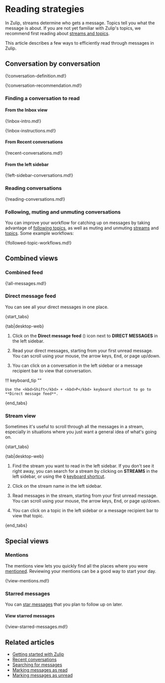 # Reading strategies

In Zulip, streams determine who gets a message. Topics tell you what
the message is about. If you are not yet familiar with Zulip's topics,
we recommend first reading about [streams and
topics](/help/streams-and-topics).

This article describes a few ways to efficiently read through messages
in Zulip.

## Conversation by conversation

{!conversation-definition.md!}

{!conversation-recommendation.md!}

### Finding a conversation to read

#### From the Inbox view

{!inbox-intro.md!}

{!inbox-instructions.md!}

#### From Recent conversations

{!recent-conversations.md!}

#### From the left sidebar

{!left-sidebar-conversations.md!}

### Reading conversations

{!reading-conversations.md!}

### Following, muting and unmuting conversations

You can improve your workflow for catching up on messages by taking advantage of
[following topics](/help/follow-a-topic), as well as muting and unmuting
[streams](/help/mute-a-stream) and [topics](/help/mute-a-topic). Some example
workflows:

{!followed-topic-workflows.md!}

## Combined views

### Combined feed

{!all-messages.md!}

### Direct message feed

You can see all your direct messages in one place.

{start_tabs}

{tab|desktop-web}

1. Click on the **Direct message feed** (<i class="fa fa-align-right"></i>)
   icon next to **DIRECT MESSAGES** in the left sidebar.

1. Read your direct messages, starting from your first unread message. You can
   scroll using your mouse, the arrow keys, <kbd>End</kbd>, or page up/down.

1. You can click on a conversation in the left sidebar or a message recipient
   bar to view that conversation.

!!! keyboard_tip ""

    Use the <kbd>Shift</kbd> + <kbd>P</kbd> keyboard shortcut to go to
    **Direct message feed**.

{end_tabs}

### Stream view

Sometimes it's useful to scroll through all the messages in a stream,
especially in situations where you just want a general idea of what's going
on.

{start_tabs}

{tab|desktop-web}

1. Find the stream you want to read in the left sidebar. If you don't see it
   right away, you can search for a stream by clicking on **STREAMS** in the
   left sidebar, or using the <kbd>Q</kbd> [keyboard
   shortcut](/help/keyboard-shortcuts).

1. Click on the stream name in the left sidebar.

1. Read messages in the stream, starting from your first unread message. You can
  scroll using your mouse, the arrow keys, <kbd>End</kbd>, or page up/down.

1. You can click on a topic in the left sidebar or a message recipient bar to
   view that topic.

{end_tabs}

## Special views

### Mentions

The mentions view lets you quickly find all the places where you were
[mentioned](/help/mention-a-user-or-group). Reviewing your mentions can be a
good way to start your day.

{!view-mentions.md!}

### Starred messages

You can [star messages](/help/star-a-message) that you plan to follow up on later.

#### View starred messages

{!view-starred-messages.md!}

## Related articles

* [Getting started with Zulip](/help/getting-started-with-zulip)
* [Recent conversations](/help/recent-conversations)
* [Searching for messages](/help/search-for-messages)
* [Marking messages as read](/help/marking-messages-as-read)
* [Marking messages as unread](/help/marking-messages-as-unread)
